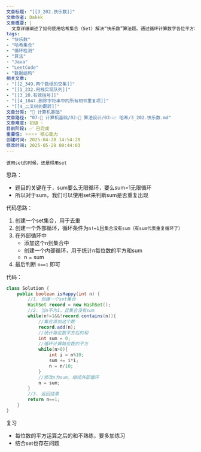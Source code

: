 ```yaml
---
文章标题: "[[3_202.快乐数]]" 
文章作者: Dakkk
文章概要: |
  文章详细阐述了如何使用哈希集合（Set）解决“快乐数”算法题。通过循环计算数字各位平方和，并利用Set存储已访问的中间结果，有效检测是否出现循环。若最终数字为1，则判定为快乐数，否则不是。
tags:
- "快乐数"
- "哈希集合"
- "循环检测"
- "算法"
- "Java"
- "LeetCode"
- "数据结构"
相关文章:
- "[[2_349.两个数组的交集]]"
- "[[1_232.用栈实现队列]]"
- "[[3_20.有效括号]]"
- "[[4_1047.删除字符串中的所有相邻重复项]]"
- "[[4_二叉树的翻转]]"
文章分类: "📐 计算机基础"
文章路径: "07-📐 计算机基础/02-🧮 算法设计/03-📈 哈希/3_202.快乐数.md"
文章难度: 初级 💧
目前阶段: ✅ 已完成
重要性: ⭐⭐⭐⭐ 核心能力
创建时间: 2025-04-20 14:54:28
修改时间: 2025-05-28 00:44:03
---
```


`该用set的时候，还是得用set`

思路：
- 题目的关键在于，sum要么无限循环，要么sum=1无限循环
- 所以对于sum，我们可以使用set来判断sum是否重复出现

代码思路：
1. 创建一个set集合，用于去重
2. 创建一个外部循环，循环条件为`n!=1`且`集合没有sum（有sum代表重复循环了）`
3. 在外部循环中
	- 添加这个n到集合中
	- 创建一个内部循环，用于统计n每位数的平方和sum
	- n = sum
4. 最后判断 `n==1` 即可

代码：
```java
class Solution {
    public boolean isHappy(int n) {
        //1. 创建一个set集合
        HashSet record = new HashSet();
        //2. 当n不为1，且集合没有sum
        while(n!=1&&!record.contains(n)){
            //集合添加这个数
            record.add(n);
            //统计每位数平方后的和
            int sum = 0;
            //循环计算每位数的平方
            while(n>0){
                int i = n%10;
                sum += i*i;
                n = n/10;
            }
            //修改n为sum，继续外部循环
            n = sum;
        }
        //3. 返回结果
        return n==1;
    }
}
```

复习
- 每位数的平方运算之后的和不熟练，要多加练习
- 结合set也存在问题